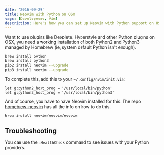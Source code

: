 ```yaml
---
date: '2016-09-29'
title: Neovim with Python on OSX
tags: [Development, Vim]
description: Here's how you can set up Neovim with Python support on OSX.
---
```


Want to use plugins like [Deoplete](https://github.com/Shougo/deoplete.nvim), [Hyperstyle](http://ricostacruz.com/vim-hyperstyle) and other Python plugins on OSX, you need a working installation of both Python2 and Python3 managed by Homebrew (ie, system default Python isn't enough).

```bash
brew install python
brew install python3
pip2 install neovim --upgrade
pip3 install neovim --upgrade
```

To complete this, add this to your `~/.config/nvim/init.vim`:

```vim
let g:python2_host_prog = '/usr/local/bin/python'
let g:python3_host_prog = '/usr/local/bin/python3'
```

And of course, you have to have Neovim installed for this. The repo [homebrew-neovim](https://github.com/neovim/homebrew-neovim) has all the info on how to do this.

```bash
brew install neovim/neovim/neovim
```

## Troubleshooting

You can use the `:HealthCheck` command to see issues with your Python providers.
